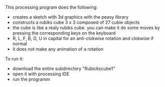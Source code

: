 
This processing program does the following:
- creates a sketch with 3d graphics with the peasy library
- constructs a rubiks cube 3 x 3 composed of 27 cubie objects
- the cube is like a realy rubiks cube. you can make it do some moves by pressing the corresponding keys on the keyboard
- R, L, F, B, D, U  in capital for an anti-clokwise rotation and clokwise if normal
- it does not make any animation of a rotation

To run it:
- download the entire subdirectory "Rubickscube1"
- open it with processing IDE
- run the programm
